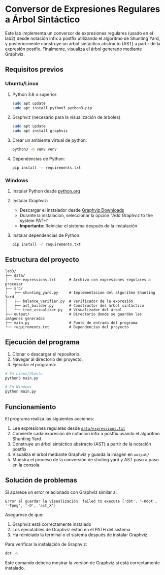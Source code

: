 # Conversor de Expresiones Regulares a Árbol Sintáctico

Este lab implementa un conversor de expresiones regulares (usado en el lab2) desde notación infix a postfix utilizando el algoritmo de Shunting Yard, y posteriormente construye un árbol sintáctico abstracto (AST) a partir de la expresión postfix. Finalmente, visualiza el árbol generado mediante Graphviz.

## Requisitos previos

### Ubuntu/Linux
1. Python 3.6 o superior:
   ```bash
   sudo apt update
   sudo apt install python3 python3-pip
   ```

2. Graphviz (necesario para la visualización de árboles):
   ```bash
   sudo apt update
   sudo apt install graphviz
   ```

3. Crear un ambiente virtual de python:
   ```bash
   python3 -m venv venv
   ```

4. Dependencias de Python:
   ```bash
   pip install -r requirements.txt
   ```

### Windows
1. Instalar Python desde [python.org](https://www.python.org/downloads/)

2. Instalar Graphviz:
   - Descargar el instalador desde [Graphviz Downloads](https://graphviz.org/download/)
   - Durante la instalación, seleccionar la opción "Add Graphviz to the system PATH"
   - **Importante**: Reiniciar el sistema después de la instalación

3. Instalar dependencias de Python:
   ```cmd
   pip install -r requirements.txt
   ```

## Estructura del proyecto
```
lab3/
├── data/
│   └── expressions.txt      # Archivo con expresiones regulares a procesar
├── src/
│   ├── shunting_yard.py     # Implementación del algoritmo Shunting Yard
│   ├── balance_verifier.py  # Verificador de la expresión
│   ├── ast_builder.py       # Constructor del árbol sintáctico
│   └── tree_visualizer.py   # Visualizador del árbol
├── output/                  # Directorio donde se guardan las imágenes generadas
├── main.py                  # Punto de entrada del programa
└── requirements.txt         # Dependencias del proyecto
```

## Ejecución del programa

1. Clonar o descargar el repositorio.
2. Navegar al directorio del proyecto.
3. Ejecutar el programa:

```bash
# En Linux/Ubuntu
python3 main.py

# En Windows
python main.py
```

## Funcionamiento

El programa realiza las siguientes acciones:
1. Lee expresiones regulares desde [`data/expressions.txt`](data/expressions.txt )
2. Convierte cada expresión de notación infix a postfix usando el algoritmo Shunting Yard
3. Construye un árbol sintáctico abstracto (AST) a partir de la notación postfix
4. Visualiza el árbol mediante Graphviz y guarda la imagen en `output/`
5. Muestra el proceso de la conversión de shuting yard  y AST paso a paso en la consola

## Solución de problemas

Si aparece un error relacionado con Graphviz similar a:
```
Error al guardar la visualización: failed to execute ['dot', '-Kdot', '-Tpng', '-O', 'ast_X']
```

Asegúrese de que:
1. Graphviz está correctamente instalado
2. Los ejecutables de Graphviz están en el PATH del sistema
3. Ha reiniciado la terminal o el sistema después de instalar Graphviz

Para verificar la instalación de Graphviz:
```bash
dot -v
```

Este comando debería mostrar la versión de Graphviz si está correctamente instalado.
